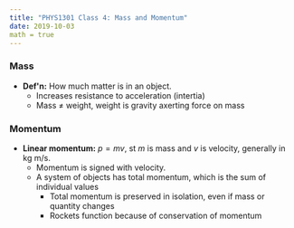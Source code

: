 ```yaml
---
title: "PHYS1301 Class 4: Mass and Momentum"
date: 2019-10-03
math = true 
---
```


### Mass

- **Def'n:** How much matter is in an object.
    - Increases resistance to acceleration (intertia)
    - Mass $\neq$ weight,  weight is gravity axerting force on mass

### Momentum

- **Linear momentum:** $p=mv$, st $m$ is mass and $v$ is velocity, generally in kg m/s. 
    - Momentum is signed with velocity.
    - A system of objects has total momentum, which is the sum of individual values
        - Total momentum is preserved in isolation, even if mass or quantity changes
        - Rockets function because of conservation of momentum


